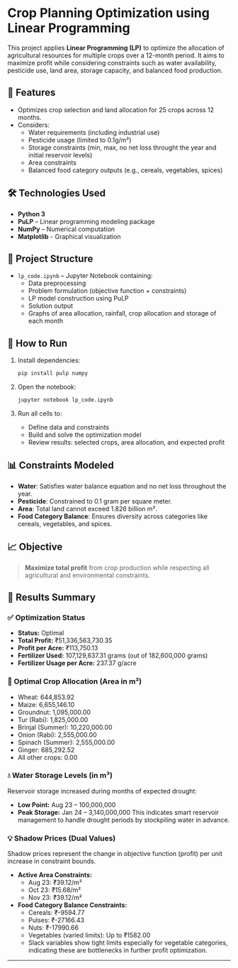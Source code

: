# Crop Planning Optimization using Linear Programming

This project applies **Linear Programming (LP)** to optimize the allocation of agricultural resources for multiple crops over a 12-month period. It aims to maximize profit while considering constraints such as water availability, pesticide use, land area, storage capacity, and balanced food production.

## 📌 Features

- Optimizes crop selection and land allocation for 25 crops across 12 months.
- Considers:
  - Water requirements (including industrial use)
  - Pesticide usage (limited to 0.1g/m²)
  - Storage constraints (min, max, no net loss throught the year and initial reservoir levels)
  - Area constraints
  - Balanced food category outputs (e.g., cereals, vegetables, spices)

## 🛠 Technologies Used

- **Python 3**
- **PuLP** – Linear programming modeling package
- **NumPy** – Numerical computation
- **Matplotlib** - Graphical visualization

## 📁 Project Structure

- `lp_code.ipynb` – Jupyter Notebook containing:
  - Data preprocessing
  - Problem formulation (objective function + constraints)
  - LP model construction using PuLP
  - Solution output
  - Graphs of area allocation, rainfall, crop allocation and storage of each month 

## 🚀 How to Run

1. Install dependencies:
   ```bash
   pip install pulp numpy
   ```

2. Open the notebook:
   ```bash
   jupyter notebook lp_code.ipynb
   ```

3. Run all cells to:
   - Define data and constraints
   - Build and solve the optimization model
   - Review results: selected crops, area allocation, and expected profit

## 📊 Constraints Modeled

- **Water**: Satisfies water balance equation and no net loss throughout the year.
- **Pesticide**: Constrained to 0.1 gram per square meter.
- **Area**: Total land cannot exceed 1.826 billion m².
- **Food Category Balance**: Ensures diversity across categories like cereals, vegetables, and spices.

## 📈 Objective

> **Maximize total profit** from crop production while respecting all agricultural and environmental constraints.

## 🧾 Results Summary

### ✅ Optimization Status
- **Status:** Optimal
- **Total Profit:** ₹51,336,563,730.35
- **Profit per Acre:** ₹113,750.13
- **Fertilizer Used:** 107,129,637.31 grams (out of 182,600,000 grams)
- **Fertilizer Usage per Acre:** 237.37 g/acre

### 🌾 Optimal Crop Allocation (Area in m²)
- Wheat: 644,853.92
- Maize: 6,655,146.10
- Groundnut: 1,095,000.00
- Tur (Rabi): 1,825,000.00
- Brinjal (Summer): 10,220,000.00
- Onion (Rabi): 2,555,000.00
- Spinach (Summer): 2,555,000.00
- Ginger: 685,292.52
- All other crops: 0.00

### 💧 Water Storage Levels (in m³)
Reservoir storage increased during months of expected drought:
- **Low Point:** Aug 23 – 100,000,000 
- **Peak Storage:** Jan 24 – 3,140,000,000
This indicates smart reservoir management to handle drought periods by stockpiling water in advance.

### 💡 Shadow Prices (Dual Values)
Shadow prices represent the change in objective function (profit) per unit increase in constraint bounds.

- **Active Area Constraints:**
  - Aug 23: ₹39.12/m²
  - Oct 23: ₹15.68/m²
  - Nov 23: ₹39.12/m²
- **Food Category Balance Constraints:**
  - Cereals: ₹-9594.77
  - Pulses: ₹-27166.43
  - Nuts: ₹-17990.66
  - Vegetables (varied limits): Up to ₹1582.00
  - Slack variables show tight limits especially for vegetable categories, indicating these are bottlenecks in further profit optimization.

---
